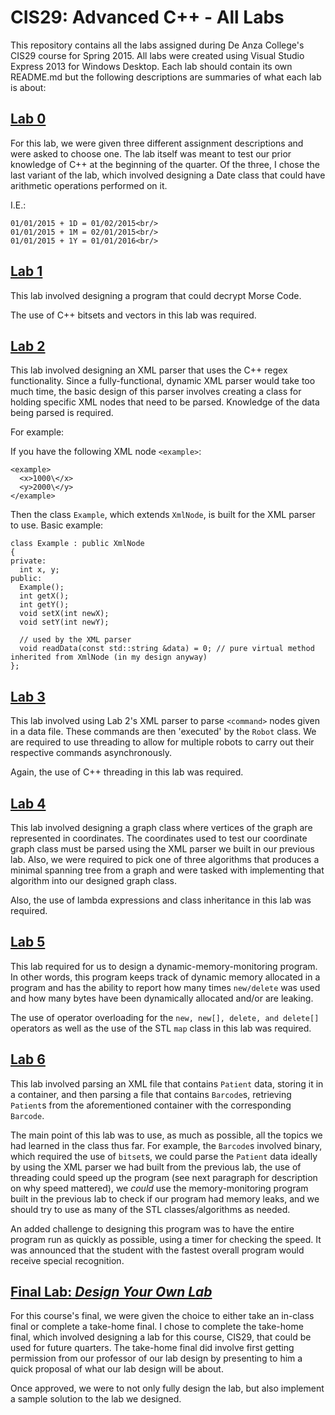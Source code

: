 # CIS29: Advanced C++ - All Labs
This repository contains all the labs assigned during De Anza College's CIS29 course for Spring 2015. All labs were
created using Visual Studio Express 2013 for Windows Desktop. Each lab should contain its own README.md but the
following descriptions are summaries of what each lab is about:

## <a href="./Lab-0">Lab 0</a>
For this lab, we were given three different assignment descriptions and were asked to choose one. The lab itself
was meant to test our prior knowledge of C++ at the beginning of the quarter. Of the three, I chose the last variant
of the lab, which involved designing a Date class that could have arithmetic operations performed on it.

I.E.:

```
01/01/2015 + 1D = 01/02/2015<br/>
01/01/2015 + 1M = 02/01/2015<br/>
01/01/2015 + 1Y = 01/01/2016<br/>
```

## <a href="./Lab-1">Lab 1</a>
This lab involved designing a program that could decrypt Morse Code.

The use of C++ bitsets and vectors in this lab was required.

## <a href="./Lab-2">Lab 2</a>
This lab involved designing an XML parser that uses the C++ regex functionality. Since a fully-functional, dynamic
XML parser would take too much time, the basic design of this parser involves creating a class for holding specific
XML nodes that need to be parsed. Knowledge of the data being parsed is required.

For example:

If you have the following XML node `<example>`:

```
<example>
  <x>1000\</x>
  <y>2000\</y>
</example>
```

Then the class `Example`, which extends `XmlNode`, is built for the XML parser to use.
Basic example:
```
class Example : public XmlNode
{
private:
  int x, y;
public:
  Example();
  int getX();
  int getY();
  void setX(int newX);
  void setY(int newY);
  
  // used by the XML parser
  void readData(const std::string &data) = 0; // pure virtual method inherited from XmlNode (in my design anyway)
};
```

## <a href="./Lab-3">Lab 3</a>
This lab involved using Lab 2's XML parser to parse `<command>` nodes given in a data file. These commands are then
'executed' by the `Robot` class. We are required to use threading to allow for multiple robots to carry out their
respective commands asynchronously.

Again, the use of C++ threading in this lab was required.

## <a href="./Lab-4">Lab 4</a>
This lab involved designing a graph class where vertices of the graph are represented in coordinates. The coordinates
used to test our coordinate graph class must be parsed using the XML parser we built in our previous lab. Also, we were
required to pick one of three algorithms that produces a minimal spanning tree from a graph and were tasked with
implementing that algorithm into our designed graph class.

Also, the use of lambda expressions and class inheritance in this lab was required.

## <a href="./Lab-5">Lab 5</a>
This lab required for us to design a dynamic-memory-monitoring program. In other words, this program keeps track of dynamic
memory allocated in a program and has the ability to report how many times `new/delete` was used and how many bytes have
been dynamically allocated and/or are leaking.

The use of operator overloading for the `new, new[], delete, and delete[]` operators as well as the use of the STL `map`
class in this lab was required.

## <a href="./Lab-6">Lab 6</a>
This lab involved parsing an XML file that contains `Patient` data, storing it in a container, and then parsing a file
that contains `Barcode`s, retrieving `Patient`s from the aforementioned container with the corresponding `Barcode`.

The main point of this lab was to use, as much as possible, all the topics we had learned in the class thus far. For
example, the `Barcode`s involved binary, which required the use of `bitset`s, we could parse the `Patient` data ideally
by using the XML parser we had built from the previous lab, the use of threading could speed up the program (see next
paragraph for description on why speed mattered), we *could* use the memory-monitoring program built in the previous lab
to check if our program had memory leaks, and we should try to use as many of the STL classes/algorithms as needed.

An added challenge to designing this program was to have the entire program run as quickly as possible, using a timer
for checking the speed. It was announced that the student with the fastest overall program would receive special recognition.

## <a href="./Final-Lab"> Final Lab: *Design Your Own Lab*</a>
For this course's final, we were given the choice to either take an in-class final or complete a take-home final. I chose
to complete the take-home final, which involved designing a lab for this course, CIS29, that could be used for future
quarters. The take-home final did involve first getting permission from our professor of our lab design by presenting to him a
quick proposal of what our lab design will be about.

Once approved, we were to not only fully design the lab, but also implement a sample solution to the lab we designed.
